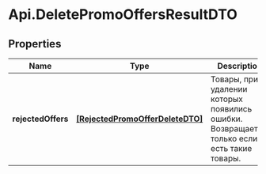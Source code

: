 # Api.DeletePromoOffersResultDTO

## Properties

Name | Type | Description | Notes
------------ | ------------- | ------------- | -------------
**rejectedOffers** | [**[RejectedPromoOfferDeleteDTO]**](RejectedPromoOfferDeleteDTO.md) | Товары, при удалении которых появились ошибки.  Возвращается, только если есть такие товары.  | [optional] 


